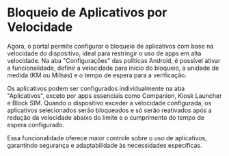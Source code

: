 # Bloqueio de Aplicativos por Velocidade

Agora, o portal permite configurar o bloqueio de aplicativos com base na velocidade do dispositivo, ideal para restringir o uso de apps em alta velocidade. Na aba "Configurações" das políticas Android, é possível ativar a funcionalidade, definir a velocidade para início do bloqueio, a unidade de medida (KM ou Milhas) e o tempo de espera para a verificação.

Os aplicativos podem ser configurados individualmente na aba "Aplicativos", exceto por apps essenciais como Companion, Kiosk Launcher e Block SIM. Quando o dispositivo exceder a velocidade configurada, os aplicativos selecionados serão bloqueados e só serão reativados após a redução da velocidade abaixo do limite e o cumprimento do tempo de espera configurado.

Essa funcionalidade oferece maior controle sobre o uso de aplicativos, garantindo segurança e adaptabilidade às necessidades específicas.

